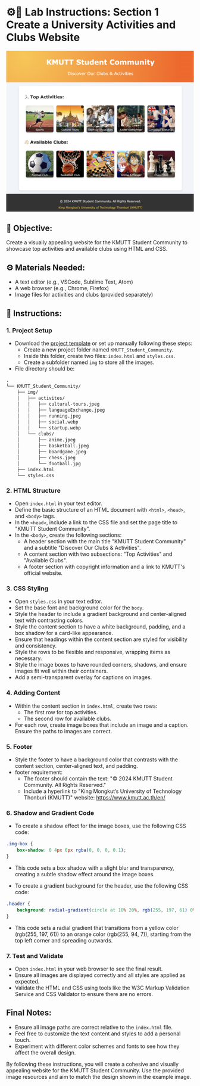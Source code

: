 # ⚙️📝 Lab Instructions: Section 1 Create a University Activities and Clubs Website

<img src="expected_site.png" alt="drawing" width="700"/>

## 🎯 Objective:
Create a visually appealing website for the KMUTT Student Community to showcase top activities and available clubs using HTML and CSS.

## ⚙️ Materials Needed:
- A text editor (e.g., VSCode, Sublime Text, Atom)
- A web browser (e.g., Chrome, Firefox)
- Image files for activities and clubs (provided separately)

## 📝 Instructions:

### 1. Project Setup

- Download the [project template](https://drive.google.com/file/d/1jUm2u1bMoZInfG9NTeC4qtA7uiqK9-Xh/view?usp=sharing) or set up manually following these steps:
    - Create a new project folder named `KMUTT_Student_Community`.
    - Inside this folder, create two files: `index.html` and `styles.css`.
    - Create a subfolder named `img` to store all the images.
- File directory should be:
```
.
└── KMUTT_Student_Community/
    ├── img/
    │   ├── activites/
    │   │   ├── cultural-tours.jpeg
    │   │   ├── languageExchange.jpeg
    │   │   ├── running.jpeg
    │   │   ├── social.webp
    │   │   └── startup.webp
    │   └── clubs/
    │       ├── anime.jpeg
    │       ├── basketball.jpeg
    │       ├── boardgame.jpeg
    │       ├── chess.jpeg
    │       └── football.jpg
    ├── index.html
    └── styles.css
```
### 2. HTML Structure

- Open `index.html` in your text editor.
- Define the basic structure of an HTML document with `<html>`, `<head>`, and `<body>` tags.
- In the `<head>`, include a link to the CSS file and set the page title to "KMUTT Student Community".
- In the `<body>`, create the following sections:
  - A header section with the main title "KMUTT Student Community" and a subtitle "Discover Our Clubs & Activities".
  - A content section with two subsections: "Top Activities" and "Available Clubs".
  - A footer section with copyright information and a link to KMUTT's official website.

### 3. CSS Styling

- Open `styles.css` in your text editor.
- Set the base font and background color for the `body`.
- Style the header to include a gradient background and center-aligned text with contrasting colors.
- Style the content section to have a white background, padding, and a box shadow for a card-like appearance.
- Ensure that headings within the content section are styled for visibility and consistency.
- Style the rows to be flexible and responsive, wrapping items as necessary.
- Style the image boxes to have rounded corners, shadows, and ensure images fit well within their containers.
- Add a semi-transparent overlay for captions on images.

### 4. Adding Content

- Within the content section in `index.html`, create two rows:
  - The first row for top activities.
  - The second row for available clubs.
- For each row, create image boxes that include an image and a caption. Ensure the paths to images are correct.

### 5. Footer

- Style the footer to have a background color that contrasts with the content section, center-aligned text, and padding.
-  footer requirement: 
    - The footer should contain the text: "© 2024 KMUTT Student Community. All Rights Reserved."
    - Include a hyperlink to "King Mongkut’s University of Technology Thonburi (KMUTT)" website: https://www.kmutt.ac.th/en/

### 6.  Shadow and Gradient Code
- To create a shadow effect for the image boxes, use the following CSS code:

```css
.img-box {
    box-shadow: 0 4px 6px rgba(0, 0, 0, 0.1);
}
```
- This code sets a box shadow with a slight blur and transparency, creating a subtle shadow effect around the image boxes.

- To create a gradient background for the header, use the following CSS code:
```css
.header {
    background: radial-gradient(circle at 10% 20%, rgb(255, 197, 61) 0%, rgb(255, 94, 7) 90%);
}
```
- This code sets a radial gradient that transitions from a yellow color (rgb(255, 197, 61)) to an orange color (rgb(255, 94, 7)), starting from the top left corner and spreading outwards.

### 7. Test and Validate

- Open `index.html` in your web browser to see the final result.
- Ensure all images are displayed correctly and all styles are applied as expected.
- Validate the HTML and CSS using tools like the W3C Markup Validation Service and CSS Validator to ensure there are no errors.

## Final Notes:
- Ensure all image paths are correct relative to the `index.html` file.
- Feel free to customize the text content and styles to add a personal touch.
- Experiment with different color schemes and fonts to see how they affect the overall design.

By following these instructions, you will create a cohesive and visually appealing website for the KMUTT Student Community. Use the provided image resources and aim to match the design shown in the example image.
